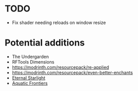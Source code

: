 # TODO
 - Fix shader needing reloads on window resize
 
# Potential additions
 - The Undergarden
 - RFTools Dimensions
 - https://modrinth.com/resourcepack/re-applied
 - https://modrinth.com/resourcepack/even-better-enchants
 - [Eternal Starlight](https://modrinth.com/mod/eternal-starlight)
 - [Aquatic Frontiers](https://modrinth.com/mod/aquatic-frontiers)